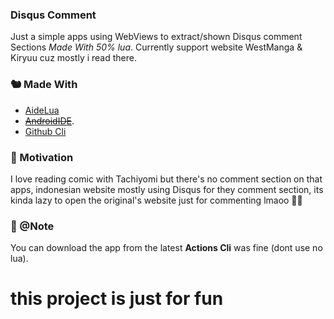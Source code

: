 ### Disqus Comment
Just a simple apps using WebViews to extract/shown Disqus comment Sections *Made With 50% lua*.
Currently support website WestManga & Kiryuu cuz mostly i read there.

### 🐿 Made With 
- [AideLua](https://github.com/Jesse205/Aide-Lua)
- <s>[AndroidIDE](https://github.com/itsaky/AndroidIDE)</s>.
- [Github Cli](https://github.com/frrrrrits/DisqusCo/actions)

### 🧢 Motivation 
I love reading comic with Tachiyomi but there's no comment section on that apps, indonesian website mostly using Disqus for they comment section, its kinda lazy to open the original's website just for commenting lmaoo 🧢🧢

### 🐸 @Note
You can download the app from the latest **Actions Cli** was fine (dont use no lua).

# this project is just for fun
